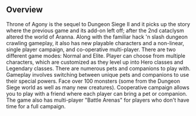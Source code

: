 ## Overview

Throne of Agony is the sequel to Dungeon Siege II and it picks up the story where the previous game and its add-on left off; after the 2nd cataclysm altered the world of Aranna. Along with the familiar hack 'n slash dungeon crawling gameplay, it also has new playable characters and a non-linear, single player campaign, and co-operative multi-player. There are two different game modes: Normal and Elite. Player can choose from multiple characters, which are customized as they level up into Hero classes and Legendary classes. There are numerous pets and companions to play with. Gameplay involves switching between unique pets and companions to use their special powers. Face over 100 monsters (some from the Dungeon Siege world as well as many new creatures). Cooperative campaign allows you to play with a friend where each player can bring a pet or companion. The game also has multi-player "Battle Arenas" for players who don't have time for a full campaign.